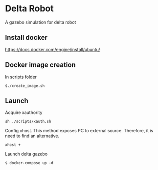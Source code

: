 
# Delta Robot
A gazebo simulation for delta robot

## Install docker 
https://docs.docker.com/engine/install/ubuntu/

## Docker image creation
In scripts folder 
```
$./create_image.sh
```

## Launch 

Acquire xauthority
```
sh ./scripts/xauth.sh
```

Config xhost. This method exposes PC to external source.
Therefore, it is need to find an alternative. 
```
xhost +
```

Launch delta gazebo
```
$ docker-compose up -d
```



